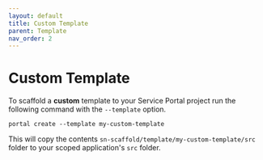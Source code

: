 ```yaml
---
layout: default
title: Custom Template
parent: Template
nav_order: 2
---
```


# Custom Template
To scaffold a __custom__ template to your Service Portal project run the following command with the `--template` option.
```
portal create --template my-custom-template
```
This will copy the contents `sn-scaffold/template/my-custom-template/src` folder to your scoped application's `src` folder.